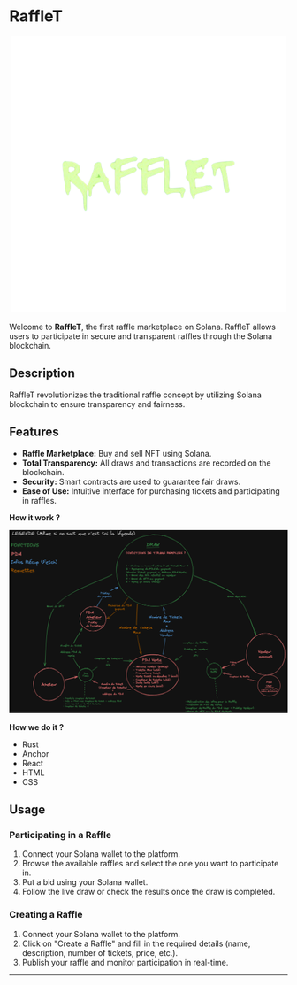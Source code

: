 # RaffleT

<p align="center">
  <img src="https://github.com/RisMouZ/RaffleT/blob/main/images/Rafflet_logo_no_back.png" alt="RaffleT Logo">
</p>

Welcome to **RaffleT**, the first raffle marketplace on Solana. RaffleT allows users to participate in secure and transparent raffles through the Solana blockchain.

## Description

RaffleT revolutionizes the traditional raffle concept by utilizing Solana blockchain to ensure transparency and fairness.

## Features

- **Raffle Marketplace:** Buy and sell NFT using Solana.
- **Total Transparency:** All draws and transactions are recorded on the blockchain.
- **Security:** Smart contracts are used to guarantee fair draws.
- **Ease of Use:** Intuitive interface for purchasing tickets and participating in raffles.

**How it work ?**

<p align="center">
  <img src="https://github.com/RisMouZ/RaffleT/blob/main/images/excalidraw_mecanism.png" alt="RaffleT Logo">
</p>

**How we do it ?**
+ Rust
+ Anchor
+ React
+ HTML
+ CSS

## Usage

### Participating in a Raffle

1. Connect your Solana wallet to the platform.
2. Browse the available raffles and select the one you want to participate in.
3. Put a bid using your Solana wallet.
4. Follow the live draw or check the results once the draw is completed.

### Creating a Raffle

1. Connect your Solana wallet to the platform.
2. Click on "Create a Raffle" and fill in the required details (name, description, number of tickets, price, etc.).
3. Publish your raffle and monitor participation in real-time.

---

